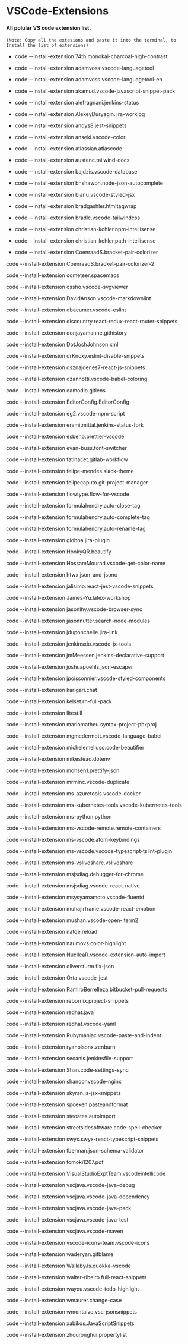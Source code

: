 # VSCode-Extensions

#### All polular VS code extension list.

`(Note: Copy all the extesions and paste it into the terminal, to Install the list of extensions)`

- code --install-extension 74th.monokai-charcoal-high-contrast

- code --install-extension adamvoss.vscode-languagetool

- code --install-extension adamvoss.vscode-languagetool-en

- code --install-extension akamud.vscode-javascript-snippet-pack

- code --install-extension alefragnani.jenkins-status

- code --install-extension AlexeyDuryagin.jira-worklog

- code --install-extension andys8.jest-snippets

- code --install-extension anseki.vscode-color

- code --install-extension atlassian.atlascode

- code --install-extension austenc.tailwind-docs

- code --install-extension bajdzis.vscode-database

- code --install-extension bhshawon.node-json-autocomplete

- code --install-extension blanu.vscode-styled-jsx

- code --install-extension bradgashler.htmltagwrap

- code --install-extension bradlc.vscode-tailwindcss

- code --install-extension christian-kohler.npm-intellisense

- code --install-extension christian-kohler.path-intellisense

- code --install-extension CoenraadS.bracket-pair-colorizer

code --install-extension CoenraadS.bracket-pair-colorizer-2

code --install-extension cometeer.spacemacs

code --install-extension cssho.vscode-svgviewer

code --install-extension DavidAnson.vscode-markdownlint

code --install-extension dbaeumer.vscode-eslint

code --install-extension discountry.react-redux-react-router-snippets

code --install-extension donjayamanne.githistory

code --install-extension DotJoshJohnson.xml

code --install-extension drKnoxy.eslint-disable-snippets

code --install-extension dsznajder.es7-react-js-snippets

code --install-extension dzannotti.vscode-babel-coloring

code --install-extension eamodio.gitlens

code --install-extension EditorConfig.EditorConfig

code --install-extension eg2.vscode-npm-script

code --install-extension eramitmittal.jenkins-status-fork

code --install-extension esbenp.prettier-vscode

code --install-extension evan-buss.font-switcher

code --install-extension fatihacet.gitlab-workflow

code --install-extension felipe-mendes.slack-theme

code --install-extension felipecaputo.git-project-manager

code --install-extension flowtype.flow-for-vscode

code --install-extension formulahendry.auto-close-tag

code --install-extension formulahendry.auto-complete-tag

code --install-extension formulahendry.auto-rename-tag

code --install-extension gioboa.jira-plugin

code --install-extension HookyQR.beautify

code --install-extension HossamMourad.vscode-get-color-name

code --install-extension htwx.json-and-jsonc

code --install-extension jalisimo.react-jest-vscode-snippets

code --install-extension James-Yu.latex-workshop

code --install-extension jasonlhy.vscode-browser-sync

code --install-extension jasonnutter.search-node-modules

code --install-extension jduponchelle.jira-link

code --install-extension jenkinsxio.vscode-jx-tools

code --install-extension jmMeessen.jenkins-declarative-support

code --install-extension joshuapoehls.json-escaper

code --install-extension jpoissonnier.vscode-styled-components

code --install-extension karigari.chat

code --install-extension kelset.rn-full-pack

code --install-extension lltest.ll

code --install-extension mariomatheu.syntax-project-pbxproj

code --install-extension mgmcdermott.vscode-language-babel

code --install-extension michelemelluso.code-beautifier

code --install-extension mikestead.dotenv

code --install-extension mohsen1.prettify-json

code --install-extension mrmlnc.vscode-duplicate

code --install-extension ms-azuretools.vscode-docker

code --install-extension ms-kubernetes-tools.vscode-kubernetes-tools

code --install-extension ms-python.python

code --install-extension ms-vscode-remote.remote-containers

code --install-extension ms-vscode.atom-keybindings

code --install-extension ms-vscode.vscode-typescript-tslint-plugin

code --install-extension ms-vsliveshare.vsliveshare

code --install-extension msjsdiag.debugger-for-chrome

code --install-extension msjsdiag.vscode-react-native

code --install-extension msysyamamoto.vscode-fluentd

code --install-extension muhajirframe.vscode-react-emotion

code --install-extension mushan.vscode-open-iterm2

code --install-extension natqe.reload

code --install-extension naumovs.color-highlight

code --install-extension NuclleaR.vscode-extension-auto-import

code --install-extension oliversturm.fix-json

code --install-extension Orta.vscode-jest

code --install-extension RamiroBerrelleza.bitbucket-pull-requests

code --install-extension rebornix.project-snippets

code --install-extension redhat.java

code --install-extension redhat.vscode-yaml

code --install-extension Rubymaniac.vscode-paste-and-indent

code --install-extension ryanolsonx.zenburn

code --install-extension secanis.jenkinsfile-support

code --install-extension Shan.code-settings-sync

code --install-extension shanoor.vscode-nginx

code --install-extension skyran.js-jsx-snippets

code --install-extension spoeken.pasteandformat

code --install-extension steoates.autoimport

code --install-extension streetsidesoftware.code-spell-checker

code --install-extension swyx.swyx-react-typescript-snippets

code --install-extension tberman.json-schema-validator

code --install-extension tomoki1207.pdf

code --install-extension VisualStudioExptTeam.vscodeintellicode

code --install-extension vscjava.vscode-java-debug

code --install-extension vscjava.vscode-java-dependency

code --install-extension vscjava.vscode-java-pack

code --install-extension vscjava.vscode-java-test

code --install-extension vscjava.vscode-maven

code --install-extension vscode-icons-team.vscode-icons

code --install-extension waderyan.gitblame

code --install-extension WallabyJs.quokka-vscode

code --install-extension walter-ribeiro.full-react-snippets

code --install-extension wayou.vscode-todo-highlight

code --install-extension wmaurer.change-case

code --install-extension wmontalvo.vsc-jsonsnippets

code --install-extension xabikos.JavaScriptSnippets

code --install-extension zhouronghui.propertylist

